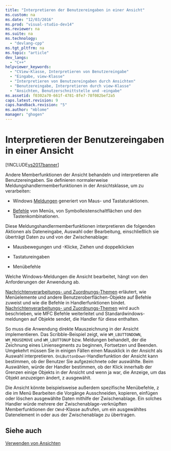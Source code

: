```yaml
---
title: "Interpretieren der Benutzereingaben in einer Ansicht"
ms.custom: na
ms.date: "12/03/2016"
ms.prod: "visual-studio-dev14"
ms.reviewer: na
ms.suite: na
ms.technology: 
  - "devlang-cpp"
ms.tgt_pltfrm: na
ms.topic: "article"
dev_langs: 
  - "C++"
helpviewer_keywords: 
  - "CView-Klasse, Interpretieren von Benutzereingabe"
  - "Eingabe, view-Klasse"
  - "Interpretieren von Benutzereingaben durch Ansichten"
  - "Benutzereingabe, Interpretieren durch view-Klasse"
  - "Ansichten, Benutzerschnittstelle und -eingabe"
ms.assetid: f0302a70-661f-4781-8fe7-78f082bef2a5
caps.latest.revision: 9
caps.handback.revision: "5"
ms.author: "mblome"
manager: "ghogen"
---
```

# Interpretieren der Benutzereingaben in einer Ansicht
[!INCLUDE[vs2017banner](../assembler/inline/includes/vs2017banner.md)]

Andere Memberfunktionen der Ansicht behandeln und interpretieren alle Benutzereingaben.  Sie definieren normalerweise Meldungshandlermemberfunktionen in der Ansichtsklasse, um zu verarbeiten:  
  
-   Windows [Meldungen](../mfc/messages.md) generiert von Maus\- und Tastaturaktionen.  
  
-   [Befehle](../mfc/user-interface-objects-and-command-ids.md) von Menüs, von Symbolleistenschaltflächen und den Tastenkombinationen.  
  
 Diese Meldungshandlermemberfunktionen interpretieren die folgenden Aktionen als Dateneingabe, Auswahl oder Bearbeitung, einschließlich sie überträgt Daten zu und von der Zwischenablage:  
  
-   Mausbewegungen und \-Klicke, Ziehen und doppelklicken  
  
-   Tastatureingaben  
  
-   Menübefehle  
  
 Welche Windows\-Meldungen die Ansicht bearbeitet, hängt von den Anforderungen der Anwendung ab.  
  
 [Nachrichtenverarbeitungs\- und Zuordnungs\-Themen](../mfc/message-handling-and-mapping.md) erläutert, wie Menüelemente und andere Benutzeroberflächen\-Objekte auf Befehle zuweist und wie die Befehle in Handlerfunktionen bindet.  [Nachrichtenverarbeitungs\- und Zuordnungs\-Themen](../mfc/message-handling-and-mapping.md) wird auch beschrieben, wie MFC Befehle weiterleitet und Standardwindows\-meldungen auf Objekte sendet, die Handler für diese enthalten.  
  
 So muss die Anwendung direkte Mauszeichnung in der Ansicht implementieren.  Das Scribble\-Beispiel zeigt, wie `WM_LBUTTONDOWN`, `WM_MOUSEMOVE` und `WM_LBUTTONUP` bzw. Meldungen behandelt, der die Zeichnung eines Liniensegments zu beginnen, Fortsetzen und Beenden.  Umgekehrt müssen Sie in einigen Fällen einen Mausklick in der Ansicht als Auswahl interpretieren.  `OnLButtonDown`\-Handlerfunktion der Ansicht kann bestimmen, ob der Benutzer Sie aufgezeichnete oder auswählte.  Beim Auswählen, würde der Handler bestimmen, ob der Klick innerhalb der Grenzen einige Objekts in der Ansicht und wenn ja war, die Anzeige, um das Objekt anzuzeigen ändert, z ausgewählt.  
  
 Die Ansicht könnte beispielsweise außerdem spezifische Menübefehle, z die im Menü Bearbeiten die Vorgänge Ausschneiden, kopieren, einfügen oder löschen ausgewählte Daten mithilfe der Zwischenablage.  Ein solches Handler würde mehrere der Zwischenablage\-verknüpften Memberfunktionen der `CWnd`\-Klasse aufrufen, um ein ausgewähltes Datenelement in oder aus der Zwischenablage zu übertragen.  
  
## Siehe auch  
 [Verwenden von Ansichten](../mfc/using-views.md)